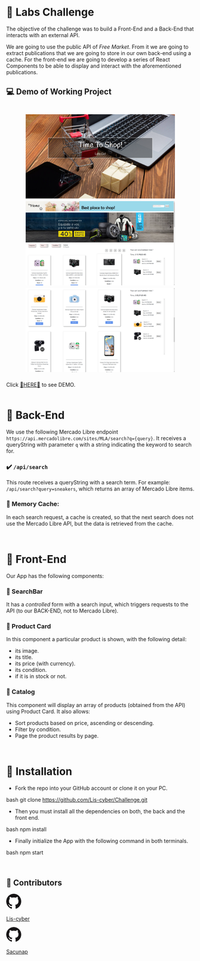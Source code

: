 # 🎁 Labs Challenge

The objective of the challenge was to build a Front-End and a Back-End that interacts with an external API.

We are going to use the public API of *Free Market*. From it we are going to extract publications that we are going to store in our own back-end using a cache. For the front-end we are going to develop a series of React Components to be able to display and interact with the aforementioned publications.

## 💻 Demo of Working Project

<h1 align="center">
  <img width="400px" src="client/src/components/Styles/img/picture1.png" alt="picture1" />
  <img  width="400px" src="client/src/components/Styles/img/picture2.png" alt="picture2" />
  <img  width="400px" src="client/src/components/Styles/img/picture3.png" alt="picture3" />
  </h1>

Click <a href="https://mini-market2.vercel.app/" target="_blank" rel="noreferrer">🔔HERE🔔</a> to see DEMO.
<br>
<br>

# 🌱 Back-End

We use the following Mercado Libre endpoint `https://api.mercadolibre.com/sites/MLA/search?q={query}`.
It receives a queryString with parameter `q` with a string indicating the keyword to search for.

### ✔️ `/api/search`

This route receives a queryString with a search term. For example: `/api/search?query=sneakers`, which returns an array of Mercado Libre items.

### 💼 Memory Cache:

In each search request, a cache is created, so that the next search does not use the Mercado Libre API, but the data is retrieved from the cache.

<br>

# 🌴 Front-End

Our App has the following components:

### 🔎 SearchBar

It has a *controlled* form with a search input, which triggers requests to the API (to our BACK-END, not to Mercado Libre).

### 📑 Product Card

In this component a particular product is shown, with the following detail:

- its image.
- its title.
- its price (with currency).
- its condition.
- if it is in stock or not.

### 📁 Catalog

This component will display an array of products (obtained from the API) using Product Card. It also allows:

- Sort products based on price, ascending or descending.
- Filter by condition.
- Page the product results by page.

<br>

# 🚀 Installation

- Fork the repo into your GitHub account or clone it on your PC.

bash
git clone https://github.com/Lis-cyber/Challenge.git


- Then you must install all the dependencies on both, the back and the front end.

bash
npm install


- Finally initialize the App with the following command in both terminals.

bash
npm start


<br>

## 🐙 Contributors

<div>
  <a href="https://github.com/Lis-cyber" target="_blank" rel="noreferrer">
    <span>
      <img width="8%" src="client/src/components/Styles/img/GitHub-Mark-64px.jpg" alt="Lis" />
      <p> Lis-cyber </p>
    </span>
  </a>

  <a href="https://github.com/sacunap" target="_blank" rel="noreferrer">
    <span>
      <img width="8%" src="client/src/components/Styles/img/GitHub-Mark-64px.jpg" alt="sixto" />
      <p> Sacunap </p>
    </span>
  </a>
</div>